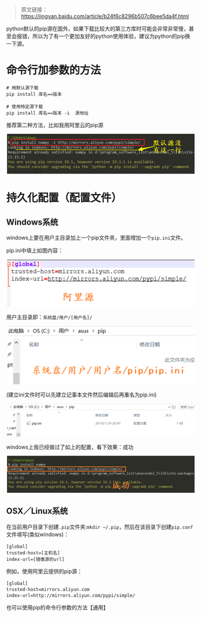 > 原文链接：<https://jingyan.baidu.com/article/b24f6c8296b507c6bee5da4f.html>

python默认的pip源在国外，如果下载比较大的第三方库时可能会非常非常慢，甚至会报错，所以为了有一个更加友好的python使用体验，建议为python的pip换一下源。

# 命令行加参数的方法

	# 用默认源下载 
	pip install 库名==版本
	 
	# 使用特定源下载 
	pip install 库名==版本 -i  源地址

推荐第二种方法，比如我用阿里云的pip源
<div align=center>

![python](./imgs/35.png "python示意图")
<div align=left>

# 持久化配置（配置文件）
## Windows系统
windows上要在用户主目录加上一个pip文件夹，里面增加一个`pip.ini`文件。

pip.ini中填上如图内容：
<div align=center>

![python](./imgs/36.png "python示意图")
<div align=left>

用户主目录即：`系统盘/用户/[用户名]/`
<div align=center>

![python](./imgs/37.png "python示意图")
<div align=left>

(建立ini文件时可以先建立记事本文件然后编辑后再重名为pip.ini)
<div align=center>

![python](./imgs/38.png "python示意图")
<div align=left>

windows上我已经做过了如上的配置，看下效果：成功

<div align=center>

![python](./imgs/39.png "python示意图")
<div align=left>

## OSX／Linux系统
在当前用户目录下创建`.pip`文件夹:`mkdir ~/.pip`，然后在该目录下创建`pip.conf`文件填写(类似windows)：

	[global]
	trusted-host=[主机名]
	index-url=[镜像源的url]

例如，使用阿里云提供的pip源： 

	[global]
	trusted-host=mirrors.aliyun.com
	index-url=http://mirrors.aliyun.com/pypi/simple/

也可以使用pip的命令行参数的方法【通用】

 

 